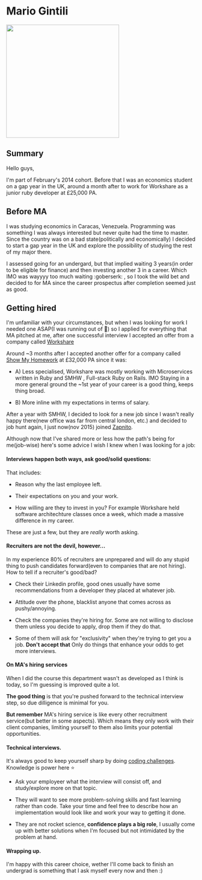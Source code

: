 # Mario Gintili

<img src="https://scontent-lhr3-1.xx.fbcdn.net/hphotos-xta1/t31.0-8/11893823_10152942574351207_1221240565202176872_o.jpg" width="300">

## Summary

Hello guys,

I'm part of February's 2014 cohort. Before that I was an economics student on a gap year in the UK,
around a month after to work for Workshare as a junior ruby developer at £25,000 PA.

## Before MA

I was studying economics in Caracas, Venezuela. Programming was something I was always interested but never quite
had the time to master. Since the country was on a bad state(politically and economically) I decided to start a gap
year in the UK and explore the possibility of studying the rest of my major there.

I assessed going for an undergard, but that implied waiting 3 years(in order to be eligible for finance)
and then investing another 3 in a career. Which IMO was wayyyy too much waiting :goberserk: , so I took the wild bet and decided to for MA
since the career prospectus after completion seemed just as good.

## Getting hired

I'm unfamiliar with your circumstances, but when I was looking for work I needed one ASAP(I was running out of :money_with_wings:)
so I applied for everything that MA pitched at me, after one successful interview I accepted an offer from a company called [Workshare](http://www.workshare.com/)

Around ~3 months after I accepted another offer for a company called [Show My Homework](https://www.showmyhomework.co.uk/) at £32,000 PA since it was:

- A) Less specialised, Workshare was mostly working with Microservices written in Ruby and SMHW , Full-stack Ruby on Rails. IMO Staying in a more general ground the ~1st year of your career is a good thing, keeps thing broad.

- B) More inline with my expectations in terms of salary.

After a year with SMHW, I decided to look for a new job since I wasn't really happy there(new office was far from central london, etc.) and decided to job hunt again, I just now(nov 2015) joined [Zapnito](https://www.zapnito.com/).

Although now that I've shared more or less how the path's being for me(job-wise) here's some advice I wish I knew when I was looking for a job:

#### Interviews happen both ways, ask good/solid questions:

That includes:

- Reason why the last employee left.

- Their expectations on you and your work.

- How willing are they to invest in you? For example Workshare held software architechture classes once a week, which made a massive difference in my career.

These are just a few, but they are *really* worth asking.

#### Recruiters are not the devil, however...

In my experience 80% of recruiters are unprepared and will do any stupid thing to push candidates forward(even to companies that are not hiring). How to tell if a recruiter's good/bad?

- Check their Linkedin profile, good ones usually have some recommendations from a developer they placed at whatever job.

- Attitude over the phone, blacklist anyone that comes across as pushy/annoying.

- Check the companies they're hiring for. Some are not willing to disclose them unless you decide to apply, drop them if they do that.

- Some of them will ask for "exclusivity" when they're trying to get you a job. **Don't accept that** Only do things that enhance your odds to get more interviews.

#### On MA's hiring services

When I did the course this department wasn't as developed as I think is today, so I'm guessing is improved quite a lot.

**The good thing** is that you're pushed forward to the technical interview step, so due dilligence is minimal for you.

**But remember** MA's hiring service is like every other recruitment service(but better in some aspects). Which means they only work with their client companies, limiting yourself to them also limits your potential opportunities.

#### Technical interviews.

It's always good to keep yourself sharp by doing [coding challenges](). Knowledge is power here :star:

- Ask your employeer what the interview will consist off, and study/explore more on that topic.

- They will want to see more problem-solving skills and fast learning rather than code. Take your time and feel free to describe how an implementation would look like and work your way to getting it done.

- They are not rocket science, **confidence plays a big role**, I usually come up with better solutions when I'm focused but not intimidated by the problem at hand.

#### Wrapping up.

I'm happy with this career choice, wether I'll come back to finish an undergrad is something that I ask myself every now and then :)